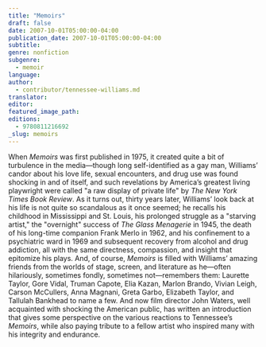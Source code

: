 ```yaml
---
title: "Memoirs"
draft: false
date: 2007-10-01T05:00:00-04:00
publication_date: 2007-10-01T05:00:00-04:00
subtitle:
genre: nonfiction
subgenre:
  - memoir
language:
author:
  - contributor/tennessee-williams.md
translator:
editor:
featured_image_path:
editions:
  - 9780811216692
_slug: memoirs
---
```


When _Memoirs_ was first published in 1975, it created quite a bit of turbulence in the media—though long self-identified as a gay man, Williams’ candor about his love life, sexual encounters, and drug use was found shocking in and of itself, and such revelations by America’s greatest living playwright were called "a raw display of private life" by _The New York Times Book Review_. As it turns out, thirty years later, Williams’ look back at his life is not quite so scandalous as it once seemed; he recalls his childhood in Mississippi and St. Louis, his prolonged struggle as a "starving artist," the "overnight" success of _The Glass Menagerie_ in 1945, the death of his long-time companion Frank Merlo in 1962, and his confinement to a psychiatric ward in 1969 and subsequent recovery from alcohol and drug addiction, all with the same directness, compassion, and insight that epitomize his plays. And, of course, _Memoirs_ is filled with Williams’ amazing friends from the worlds of stage, screen, and literature as he—often hilariously, sometimes fondly, sometimes not—remembers them: Laurette Taylor, Gore Vidal, Truman Capote, Elia Kazan, Marlon Brando, Vivian Leigh, Carson McCullers, Anna Magnani, Greta Garbo, Elizabeth Taylor, and Tallulah Bankhead to name a few. And now film director John Waters, well acquainted with shocking the American public, has written an introduction that gives some perspective on the various reactions to Tennessee’s _Memoirs_, while also paying tribute to a fellow artist who inspired many with his integrity and endurance.

